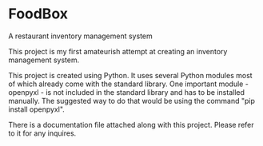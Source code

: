 # FoodBox
A restaurant inventory management system

This project is my first amateurish attempt at creating an inventory management system.

This project is created using Python. It uses several Python modules most of which already come with the standard library.
One important module - openpyxl - is not included in the standard library and has to be installed manually. The suggested way to do that would be using the command "pip install openpyxl".

There is a documentation file attached along with this project. Please refer to it for any inquires.
